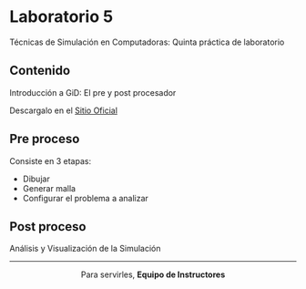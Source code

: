 # Laboratorio 5
Técnicas de Simulación en Computadoras: Quinta práctica de laboratorio 

## Contenido
Introducción a GiD: El pre y post procesador

Descargalo en el [Sitio Oficial](https://www.gidhome.com/download/) 

## Pre proceso

Consiste en 3 etapas:

- Dibujar 
- Generar malla
- Configurar el problema a analizar



## Post proceso

Análisis y Visualización de la Simulación

<hr>
<p align="center">Para servirles, <strong>Equipo de Instructores</strong> </p>

